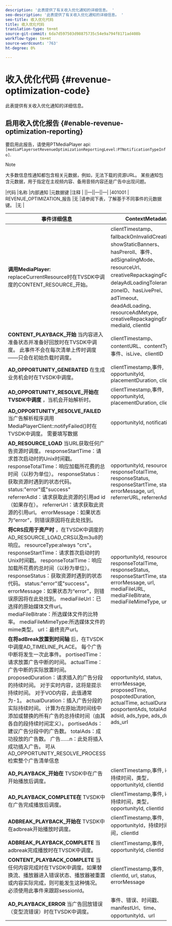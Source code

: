 ```yaml
---
description: '此表提供了有关收入优化通知的详细信息。 '
seo-description: '此表提供了有关收入优化通知的详细信息。 '
seo-title: 收入优化代码
title: 收入优化代码
translation-type: tm+mt
source-git-commit: 6da7d597503d98875735c54e9a794f8171ad408b
workflow-type: tm+mt
source-wordcount: '763'
ht-degree: 0%

---
```



# 收入优化代码 {#revenue-optimization-code}

此表提供有关收入优化通知的详细信息。

## 启用收入优化报告 {#enable-revenue-optimization-reporting}

要启用此报告，请使用PTMediaPlayer api: `[mediaPlayersetRevenueOptimizationReportingLevel:PTNotificationTypeInfo]`.

>[!NOTE]
>
>大多数信息性通知都包含相关元数据，例如，无法下载的资源URL。 某些通知包含元数据，用于指定在主视频内容、备用音频内容还是广告中出现问题。

|代码 |名称 |内部通知 |元数据键 |注释 |
||—||—||—|
|401001 | REVENUE_OPTIMIZATION_报告 |无 |请参阅下表，了解基于不同事件的元数据键。 |无 |

| 事件详细信息 | ContextMetadata |
|---|---|
| **调用MediaPlayer:** replaceCurrentResource时在TVSDK中调度的CONTENT_RESOURCE_开始。 | clientTimestamp、fallbackOnInvalidCreative、showStaticBanners、hasPreroll、事件、adSignalingMode、resourceUrl、creativeRepackagingFormat、delayAdLoadingTolerance、zoneID、hasLivePrel、adTimeout、deadAdLoading、resourceAdMetype, creativeRepackagingEnabled, mediaId, clientId |
| **CONTENT_PLAYBACK_开始** 当内容进入准备状态并准备好回放时在TVSDK中调度。 此事件不会在每次清单上传时调度——只会在初始负载时调度。 | clientTimestamp、contentURL、contentType、事件、isLive、clientID |
| **AD_OPPORTUNITY_GENERATED** 在生成业务机会时在TVSDK中调度。 | clientTimestamp,事件, opportunityId, placementDuration, clientId |
| **AD_OPPORTUNITY_RESOLVE_开始在TVSDK中调度** ，当机会开始解析时。 | clientTimestamp,事件, opportunityId, placementDuration, clientId |
| **AD_OPPORTUNITY_RESOLVE_FAILED** 当广告解析程序调用MediaPlayerClient::notifyFailed()时在TVSDK中调度。 需要填写数据 | opportunityId, notificationAD |
| **AD_RESOURCE_LOAD** 当URL获取任何广告资源时调度。 responseStartTime：请求首次启动时的Unix时间戳。 responseTotalTime：响应加载所花费的总时间（以秒为单位）。 responseStatus：获取资源时遇到的状态代码。 status:&quot;error&quot;或&quot;success&quot; referrerAdId：请求获取此资源的引用ad id（如果存在）。 referrerUrl：请求获取此资源的引用url。 errorMessage：如果状态为“error”，则错误原因将在此处找到。 | opportunityId, resourceType, responseTotalTime, responseStatus, responseStartTime, status, errorMessage, url, referrerURL, referrerAdId |
| **将CRS应用于资产时** ，在TVSDK中调度的AD_RESOURCE_LOAD_CRS以及m3u8的响应。 resourceType:always &quot;crs&quot;。 responseStartTime：请求首次启动时的Unix时间戳。 responseTotalTime：响应加载所花费的总时间（以秒为单位）。 responseStatus：获取资源时遇到的状态代码。 status:&quot;error&quot;或&quot;success&quot;。 errorMessage：如果状态为“error”，则错误原因将在此处找到。 mediaFileUrl：已选择的原始媒体文件url。 mediaFileBitrate：所选媒体文件的比特率。 mediaFileMimeType:所选媒体文件的mime类型。 url：最终资产url。 | opportunityId, resourceType, responseTotalTime, responseStatus, responseStartTime, status, errorMessage, url, mediaFileURL, mediaFileBitrate, mediaFileMimeType, url |
| **在将adBreak放置到时间轴** 后，在TVSDK中调度AD_TIMELINE_PLACE。 每个广告中断将发生一次此事件。 portisedTime：请求放置广告中断的时间。 actualTime：广告中断的实际放置时间。 proposedDuration：请求插入的广告分段的持续时间。 对于实时内容，这将是提示持续时间。 对于VOD内容，此值通常为-1。 actualDuration：插入广告分段的实际持续时间。 计算为在原始流时间线中添加或替换的所有广告的总持续时间（由其各自的段持续时间定义）。 portisedAds：建议广告分段中的广告数。 totalAds：成功投放的广告数。 广告……n：此处将插入成功插入广告。 可从AD_OPPORTUNITY_RESOLVE_PROCESS检索整个广告清单信息 | opportunityId, status, errorMessage, proposedTime, pospotedDuration, actualTime, actualDuration, posportentAds, totalAds, adsid, ads_type, ads_duration, ads_url |
| **AD_PLAYBACK_开始在** TVSDK中在广告开始播放后调度。 | clientTimestamp,事件, id, url，持续时间，类型， opportunityId, clientId |
| **AD_PLAYBACK_COMPLETE在** TVSDK中在广告完成播放后调度。 | clientTimestamp,事件, id, url，持续时间，类型， opportunityId, clientId |
| **ADBREAK_PLAYBACK_开始在** TVSDK中在adbreak开始播放时调度。 | clientTimestamp,事件, opportunityId，持续时间，时间，clientId |
| **ADBREAK_PLAYBACK_COMPLETE** 当adbreak完成播放时在TVSDK中调度。 | clientTimestamp,事件, opportunityId, clientId |
| **CONTENT_PLAYBACK_COMPLETE** 当任何内容完成时在TVSDK中调度。如果替换流、播放器进入错误状态、播放器被重置或内容实际完成，则可能发生这种情况。 必须使用此事件来跟踪sessionId。 | clientTimestamp,事件, clientId, url, status, errorMessage |
| **AD_PLAYBACK_ERROR** 当广告回放错误（变型流错误）时在TVSDK中调度。 | 事件、错误、时间戳、manifestUrl、time、opportunityId、url |